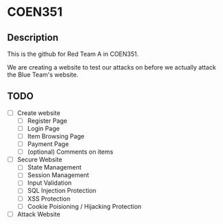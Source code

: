 # COEN351
## Description
This is the github for Red Team A in COEN351.

We are creating a website to test our attacks on before we actually attack the Blue Team's website.

## TODO
- [ ] Create website
	* [ ] Register Page
	* [ ] Login Page
	* [ ] Item Browsing Page
	* [ ] Payment Page
	* [ ] (optional) Comments on items
- [ ] Secure Website
	* [ ] State Management
	* [ ] Session Management
	* [ ] Input Validation
	* [ ] SQL Injection Protection
	* [ ] XSS Protection
	* [ ] Cookie Poisioning / Hijacking Protection
- [ ] Attack Website
